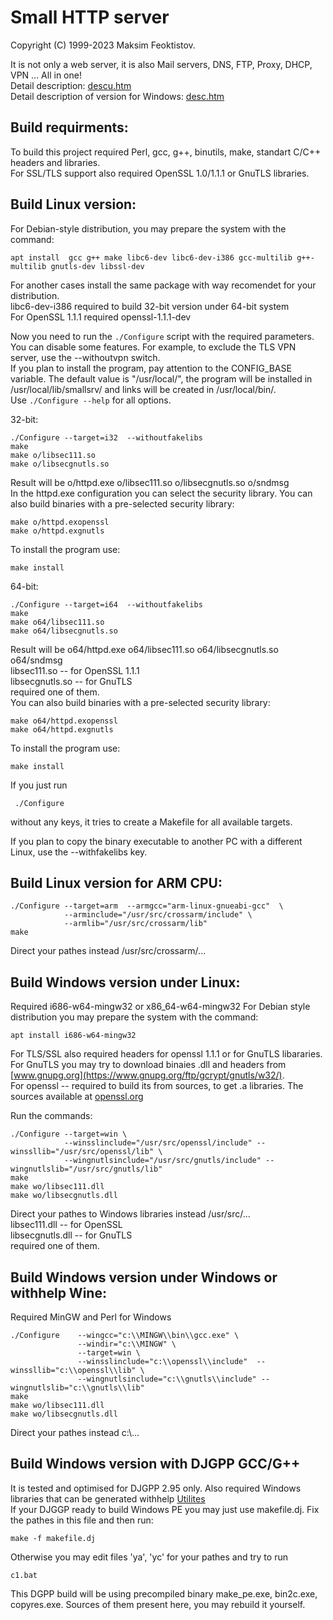 
  Small HTTP server
  =================

  Copyright (C) 1999-2023 Maksim Feoktistov.  

  It is not only a web server, it is also Mail servers, DNS, FTP, Proxy, DHCP, VPN ... All in one!  
  Detail description: [descu.htm](descu.htm)  
  Detail description of version for Windows: [desc.htm](desc.htm)  

  Build requirments:
  ------------------
  To build this project required Perl, gcc, g++, binutils, make, standart C/C++ headers and libraries.  
  For SSL/TLS support also required OpenSSL 1.0/1.1.1 or GnuTLS libraries.

  Build Linux version:
  --------------------
  For Debian-style distribution, you may prepare the system with the command:
  ```
  apt install  gcc g++ make libc6-dev libc6-dev-i386 gcc-multilib g++-multilib gnutls-dev libssl-dev
  ```
  For another cases install the same package with way recomendet for your distribution.  
  libc6-dev-i386 required to build 32-bit version under 64-bit system  
  For OpenSSL 1.1.1 required openssl-1.1.1-dev  

  
  Now you need to run the `./Configure` script with the required parameters. You can disable some features. For example, to exclude the TLS VPN server, use the --withoutvpn switch.  
  If you plan to install the program, pay attention to the CONFIG_BASE variable. The default value is "/usr/local/", the program will be installed in /usr/local/lib/smallsrv/ and links will be created in /usr/local/bin/.  
  Use `./Configure --help` for all options.  
  
  32-bit:  
  ```
  ./Configure --target=i32  --withoutfakelibs
  make
  make o/libsec111.so
  make o/libsecgnutls.so
  ```
  Result will be o/httpd.exe o/libsec111.so o/libsecgnutls.so o/sndmsg  
  In the httpd.exe configuration you can select the security library. You can also build binaries with a pre-selected security library:
  ```
  make o/httpd.exopenssl
  make o/httpd.exgnutls
  ```
  To install the program use:  
  ```
  make install
  ```
  
  64-bit:
  ```
  ./Configure --target=i64  --withoutfakelibs
  make
  make o64/libsec111.so
  make o64/libsecgnutls.so
  ```
 Result will be o64/httpd.exe o64/libsec111.so o64/libsecgnutls.so o64/sndmsg  
 libsec111.so -- for OpenSSL 1.1.1  
 libsecgnutls.so -- for GnuTLS  
 required one of them.  
 You can also build binaries with a pre-selected security library:
  ```
  make o64/httpd.exopenssl
  make o64/httpd.exgnutls
  ```
  To install the program use:  
  ```
  make install
  ```
  

 If you just run  
 ```
  ./Configure
 ```
 without any keys, it tries to create a Makefile for all available targets.  

 If you plan to copy the binary executable to another PC with a different Linux, use the --withfakelibs key.  


  Build Linux version for ARM CPU:
  --------------------------------

  ```
  ./Configure --target=arm  --armgcc="arm-linux-gnueabi-gcc"  \
              --arminclude="/usr/src/crossarm/include" \
              --armlib="/usr/src/crossarm/lib"
  make
  ```
  Direct your pathes instead /usr/src/crossarm/...


  Build Windows version under Linux:
  ----------------------------------

  Required i686-w64-mingw32 or x86_64-w64-mingw32
  For Debian style distribution you may prepare the system with the command:  
  ```
  apt install i686-w64-mingw32
  ```
  For TLS/SSL also required headers for openssl 1.1.1 or for GnuTLS libararies.  
  For GnuTLS you may try to download binaies .dll and headers
  from [www.gnupg.org](https://www.gnupg.org/ftp/gcrypt/gnutls/w32/).  
  For openssl -- required to build its from sources, to get .a libraries. 
  The sources available at [openssl.org](https://www.openssl.org/)  

  Run the commands:
  ```
  ./Configure --target=win \
              --winsslinclude="/usr/src/openssl/include" --winssllib="/usr/src/openssl/lib" \
              --wingnutlsinclude="/usr/src/gnutls/include" --wingnutlslib="/usr/src/gnutls/lib"
  make
  make wo/libsec111.dll
  make wo/libsecgnutls.dll
  ```

 Direct your pathes to Windows libraries instead /usr/src/...  
 libsec111.dll -- for OpenSSL  
 libsecgnutls.dll -- for GnuTLS  
 required one of them.  

 Build Windows version under Windows or withhelp Wine:
 ------------------------------------------------------

 Required MinGW and Perl for Windows

  ```
  ./Configure    --wingcc="c:\\MINGW\\bin\\gcc.exe" \
                 --windir="c:\\MINGW" \
                 --target=win \
                 --winsslinclude="c:\\openssl\\include"  --winssllib="c:\\openssl\\lib" \
                 --wingnutlsinclude="c:\\gnutls\\include" --wingnutlslib="c:\\gnutls\\lib"
  make
  make wo/libsec111.dll
  make wo/libsecgnutls.dll
  ```
 Direct your pathes instead c:\\...

 Build Windows version with DJGPP GCC/G++
 ----------------------------------------

 It is tested and optimised for DJGPP 2.95 only. Also required Windows libraries that can be generated withhelp [Utilites](https://smallsrv.com/mkpe/)  
 If your DJGGP ready to build Windows PE you may just use makefile.dj.  Fix the pathes in this file and then run:
 ```
 make -f makefile.dj
 ```
 Otherwise you may edit files 'ya', 'yc' for your pathes and try to run
 ```
 c1.bat
 ```
 This DGPP build will be using precompiled binary make_pe.exe, bin2c.exe, copyres.exe. Sources of them present here, you may rebuild it yourself.
